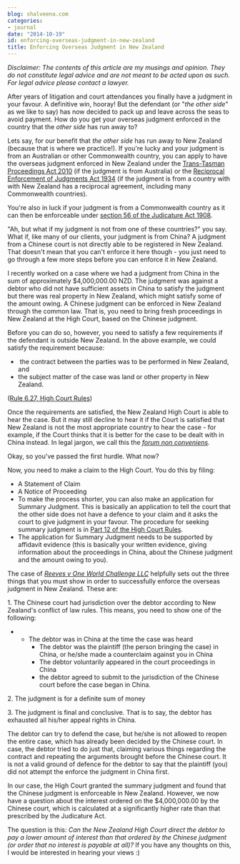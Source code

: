 ```yaml
---
blog: shalveena.com
categories:
- journal
date: "2014-10-19"
id: enforcing-overseas-judgment-in-new-zealand
title: Enforcing Overseas Judgment in New Zealand
---
```


_Disclaimer: The contents of this article are my musings and opinion. They do not constitute legal advice and are not meant to be acted upon as such. For legal advice please contact a lawyer._

After years of litigation and court attendances you finally have a judgment in your favour. A definitive win, hooray! But the defendant (or "_the other side_" as we like to say) has now decided to pack up and leave across the seas to avoid payment. How do you get your overseas judgment enforced in the country that the _other side_ has run away to?

Lets say, for our benefit that _the other side_ has run away to New Zealand (because that is where we practice!). If you're lucky and your judgment is from an Australian or other Commonwealth country, you can apply to have the overseas judgment enforced in New Zealand under the [Trans-Tasman Proceedings Act 2010](http://www.legislation.govt.nz/act/public/2010/0108/latest/DLM2576223.html) (if the judgment is from Australia) or the [Reciprocal Enforcement of Judgments Act 1934](http://www.legislation.govt.nz/act/public/1934/0011/latest/DLM216423.html) (if the judgment is from a country with with New Zealand has a reciprocal agreement, including many Commonwealth countries).

You're also in luck if your judgment is from a Commonwealth country as it can then be enforceable under [section 56 of the Judicature Act 1908](http://www.legislation.govt.nz/act/public/1908/0089/latest/DLM146660.html).

"Ah, but what if my judgment is not from one of these countries?" you say. What if, like many of our clients, your judgment is from China? A judgment from a Chinese court is not directly able to be registered in New Zealand. That doesn't mean that you can't enforce it here though - you just need to go through a few more steps before you can enforce it in New Zealand.

I recently worked on a case where we had a judgment from China in the sum of approximately $4,000,000.00 NZD. The judgment was against a debtor who did not have sufficient assets in China to satisfy the judgment but there was real property in New Zealand, which might satisfy some of the amount owing. A Chinese judgment can be enforced in New Zealand through the common law. That is, you need to bring fresh proceedings in New Zealand at the High Court, based on the Chinese judgment.

Before you can do so, however, you need to satisfy a few requirements if the defendant is outside New Zealand. In the above example, we could satisfy the requirement because:

-  the contract between the parties was to be performed in New Zealand, and
- the subject matter of the case was land or other property in New Zealand.

([Rule 6.27, High Court Rules](http://www.legislation.govt.nz/act/public/1908/0089/latest/DLM1818846.html))

Once the requirements are satisfied, the New Zealand High Court is able to hear the case. But it may still decline to hear it if the Court is satisfied that New Zealand is not the most appropriate country to hear the case - for example, if the Court thinks that it is better for the case to be dealt with in China instead. In legal jargon, we call this the _[forum non conveniens](http://en.wikipedia.org/wiki/Forum_non_conveniens)._

Okay, so you've passed the first hurdle. What now?

Now, you need to make a claim to the High Court. You do this by filing:

- A Statement of Claim
- A Notice of Proceeding
- To make the process shorter, you can also make an application for Summary Judgment. This is basically an application to tell the court that the other side does not have a defence to your claim and it asks the court to give judgment in your favour. The procedure for seeking summary judgment is in [Part 12 of the High Court Rules](http://www.legislation.govt.nz/act/public/1908/0089/latest/DLM147653.html).
- The application for Summary Judgment needs to be supported by affidavit evidence (this is basically your written evidence, giving information about the proceedings in China, about the Chinese judgment and the amount owing to you).

The case of _[Reeves v One World Challenge LLC](http://www.nzlii.org/nz/cases/NZCA/2005/314.html)_ helpfully sets out the three things that you must show in order to successfully enforce the overseas judgment in New Zealand. These are:

1\. The Chinese court had jurisdiction over the debtor according to New Zealand's conflict of law rules. This means, you need to show one of the following:

- - The debtor was in China at the time the case was heard
    - The debtor was the plaintiff (the person bringing the case) in China, or he/she made a counterclaim against you in China
    - The debtor voluntarily appeared in the court proceedings in China
    - the debtor agreed to submit to the jurisdiction of the Chinese court before the case began in China.

2\. The judgment is for a definite sum of money

3\. The judgment is final and conclusive. That is to say, the debtor has exhausted all his/her appeal rights in China.

The debtor can try to defend the case, but he/she is not allowed to reopen the entire case, which has already been decided by the Chinese court. In case, the debtor tried to do just that, claiming various things regarding the contract and repeating the arguments brought before the Chinese court. It is not a valid ground of defence for the debtor to say that the plaintiff (you) did not attempt the enforce the judgment in China first.

In our case, the High Court granted the summary judgment and found that the Chinese judgment is enforceable in New Zealand. However, we now have a question about the interest ordered on the $4,000,000.00 by the Chinese court, which is calculated at a significantly higher rate than that prescribed by the Judicature Act.

The question is this: _Can the New Zealand High Court direct the debtor to pay a lower amount of interest than that ordered by the Chinese judgment (or order that no interest is payable at all)?_ If you have any thoughts on this, I would be interested in hearing your views :)
